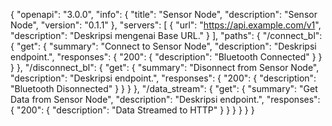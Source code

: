 {
  "openapi": "3.0.0",
  "info": {
    "title": "Sensor Node",
    "description": "Sensor Node",
    "version": "0.1.1"
  },
  "servers": [
    {
      "url": "https://api.example.com/v1",
      "description": "Deskripsi mengenai Base URL."
    }
  ],
  "paths": {
    "/connect_bl": {
      "get": {
        "summary": "Connect to Sensor Node",
        "description": "Deskripsi endpoint.",
        "responses": {
          "200": {
            "description": "Bluetooth Connected"
          }
        }
      }
    },
    "/disconnect_bl": {
      "get": {
        "summary": "Disonnect from Sensor Node",
        "description": "Deskripsi endpoint.",
        "responses": {
          "200": {
            "description": "Bluetooth Disonnected"
          }
        }
      }
    },
    "/data_stream": {
      "get": {
        "summary": "Get Data from Sensor Node",
        "description": "Deskripsi endpoint.",
        "responses": {
          "200": {
            "description": "Data Streamed to HTTP"
          }
        }
      }
    }
  }
}